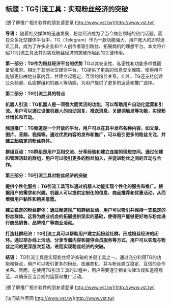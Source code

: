 ## **标题：TG引流工具：实现粉丝经济的突破**

[想了解推广相关软件的朋友请登录 http://www.vst.tw](http://www.vst.tw)

**导语：**
随着社交媒体的迅速发展，粉丝经济成为了当今商业领域的热门话题。而在众多社交媒体平台中，TG（Telegram）作为一款功能强大、用户庞大的即时通讯工具，成为了许多企业和个人创作者吸引粉丝、拓展商机的理想平台。本文将介绍TG引流工具及其对实现粉丝经济的突破所起到的关键作用。

**第一部分：TG作为粉丝经济平台的优势**
TG以其安全性、私密性和功能多样性而备受推崇。相比于其他社交媒体平台，TG提供了更高的信息安全保障，使得用户能够更自由地分享内容，并建立起稳定、互信的粉丝关系。此外，TG还支持创建公众频道、私密群组和机器人等功能，为用户提供了更多的运营和推广选择。

**第二部分：TG引流工具的特点**

**机器人引流：TG机器人是一项强大而灵活的功能，可以帮助用户自动化运营和引流。用户可以通过设置机器人的自动回复、推送消息、关键词触发等功能，实现粉丝增长和互动。**

**频道推广：TG频道是一个开放的平台，用户可以在其中发布各种内容，如文章、图片、音频、视频等。通过优质内容的发布和推广，可以吸引更多的粉丝关注，并建立起稳定的粉丝群体。**

**群组互动：TG群组是用户互相交流、分享经验和建立连接的理想空间。通过创建和管理活跃的群组，用户可以吸引更多的粉丝加入，并促进粉丝之间的互动与合作。**

**第三部分：TG引流工具对粉丝经济的突破**

**提供个性化服务：TG引流工具可以通过机器人功能实现个性化的服务和推广。根据用户的需求和兴趣，机器人可以提供定制化的信息、商品推荐和优惠活动，从而增强用户黏性和购买意愿。**

**建立稳定的粉丝群体：通过频道推广和群组互动，用户可以吸引并保持一支稳定的粉丝群体。这将为商业机会的拓展提供坚实的基础，使得用户能够更好地与粉丝进行商品销售、品牌推广等商业活动。**

**打造社群经济：TG引流工具可以帮助用户建立起粉丝社群，形成粉丝经济的闭环。通过举办线上活动、分享专属内容和提供会员服务等方式，用户可以实现与粉丝之间的更深层次互动，进而实现粉丝经济的突破。**

**结语：**
TG引流工具是实现粉丝经济突破的关键工具之一。通过充分利用TG的功能和特点，用户可以吸引更多的粉丝、拓展商机，并与粉丝建立稳定、互信的合作关系。然而，在使用TG引流工具的过程中，用户需要遵守相关法律法规和道德规范，以确保正当合规的运营和推广活动。

[想了解推广相关软件的朋友请登录 http://www.vst.tw](http://www.vst.tw)


[访问软件官网 http://www.vst.tw](http://www.vst.tw)
